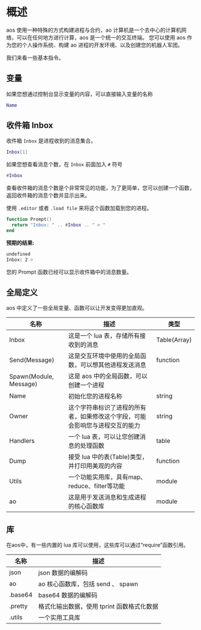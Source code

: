 # 概述


aos 使用一种特殊的方式构建进程与合约，ao 计算机是一个去中心的计算机网络，可以在任何地方进行计算，aos 是一个统一的交互终端。 您可以使用 aos 作为您的个人操作系统、构建 ao 进程的开发环境、以及创建您的机器人军团。

我们来看一些基本指令。

## 变量


如果您想通过控制台显示变量的内容，可以直接输入变量的名称

```lua
Name
```

## 收件箱 Inbox

收件箱 `Inbox` 是进程收到的消息集合。

```lua
Inbox[1]
```

如果您想查看消息个数，在 `Inbox` 前面加入 `#` 符号

```lua
#Inbox
```


查看收件箱的消息个数是个非常常见的功能，为了更简单，您可以创建一个函数，返回收件箱的消息个数并显示出来。

使用 `.editor` 或者 `.load file` 来将这个函数加载到您的进程。

```lua
function Prompt()
  return "Inbox: " .. #Inbox .. " > "
end
```

**预期的结果:**

```sh
undefined
Inbox: 2 >
```

您的 Prompt 函数已经可以显示收件箱中的消息数量。

## 全局定义

aos 中定义了一些全局变量、函数可以让开发变得更加直观。

| 名称                   | 描述                                                                                                                                                                       | 类型         |
| ---------------------- | --------------------------------------------------------------------------------------------------------------------------------------------------------------------------------- | ------------ |
| Inbox                  | 这是一个 lua 表，存储所有接收到的消息                                                                              | Table(Array) |
| Send(Message)          | 这是交互环境中使用的全局函数，可以想其他进程发送消息                                                          | function     |
| Spawn(Module, Message) | 这是 aos 中的全局函数，可以创建一个进程                                                                 |
| Name                   | 初始化您的进程名称                                                                                                              | string       |
| Owner                  | 这个字符串标识了进程的所有者，如果修改这个字段，可能会影响您与进程交互的能力 | string       |
| Handlers               | 一个 lua 表，可以让您创建消息的处理函数               | table        |
| Dump                   | 接受 lua 中的表(Table)类型，并打印用美观的内容                                                                                             | function     |
| Utils                  | 一个功能实用库，具有map、reduce、filter等功能                                                                                                             | module       |
| ao                     | 这是用于发送消息和生成进程的核心函数库                                                                                                       | module       |

## 库

在aos中，有一些内置的 lua 库可以使用，这些库可以通过“require”函数引用。

| 名称    | 描述                                                                |
| ------- | -------------------------------------------------------------------------- |
| json    | json 数据的编解码          |
| ao      | ao 核心函数库，包括 send 、 spawn                         |
| .base64 | base64 数据的编解码           |
| .pretty | 格式化输出数据，使用 tprint 函数格式化数据 |
| .utils  | 一个实用工具库                                                |
